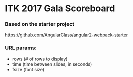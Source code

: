 # ITK 2017 Gala Scoreboard

### Based on the starter project
https://github.com/AngularClass/angular2-webpack-starter


### URL params:
* rows (# of rows to display)
* time (time between slides, in seconds)
* fsize (font size)

[//]: # (live demo:)
[//]: # (http://itk2017.erictotten.info/#/?rows=12&fsize=30&time=7)
